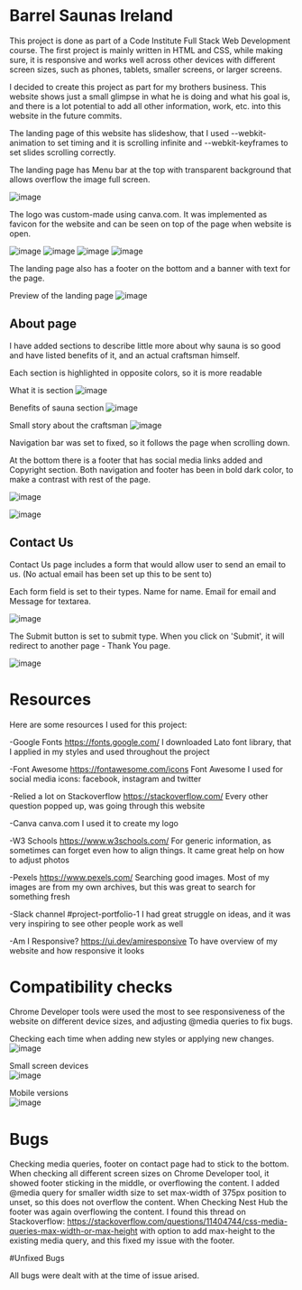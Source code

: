 # Barrel Saunas Ireland
This project is done as part of a Code Institute Full Stack Web Development course. The first project is mainly written in HTML and CSS, while making sure, it is responsive and works well across other devices with different screen sizes, such as phones, tablets, smaller screens, or larger screens. 

I decided to create this project as part for my brothers business. This website shows just a small glimpse in what he is doing and what his goal is, and there is a lot potential to add all other information, work, etc. into this website in the future commits. 

The landing page of this website has slideshow, that I used --webkit-animation to set timing and it is scrolling infinite and --webkit-keyframes to set slides scrolling correctly.

The landing page has Menu bar at the top with transparent background that allows overflow the image full screen. 

![image](https://user-images.githubusercontent.com/25457379/216511092-40446dd1-6b6b-4faf-b49d-466162125b85.png)

The logo was custom-made using canva.com. It was implemented as favicon for the website and can be seen on top of the page when website is open.

![image](https://user-images.githubusercontent.com/25457379/216511473-69a18f5b-32a3-4717-8bf8-c6b545d4e082.png)
![image](https://user-images.githubusercontent.com/25457379/216520631-b0bace51-2b99-4fa1-869d-7b17651a0060.png)
![image](https://user-images.githubusercontent.com/25457379/216520531-ed382667-7f89-4fc9-96c0-d8931acc7dc8.png)
![image](https://user-images.githubusercontent.com/25457379/216520300-71b3526e-9b8e-45c0-9f9e-02e1be35d83a.png)


The landing page also has a footer on the bottom and a banner with text for the page.

Preview of the landing page
![image](https://user-images.githubusercontent.com/25457379/216521116-f7b8ec41-f8be-404a-9bfa-07efc75cd168.png)

## About page

I have added sections to describe little more about why sauna is so good and have listed benefits of it, and an actual craftsman himself. 

Each section is highlighted in opposite colors, so it is more readable

What it is section
![image](https://user-images.githubusercontent.com/25457379/216518249-f2df4332-c0b0-4d29-868e-04fb15a903b3.png)

Benefits of sauna section
![image](https://user-images.githubusercontent.com/25457379/216518648-269a0f43-ef95-4402-8369-6f12524f256b.png)

Small story about the craftsman
![image](https://user-images.githubusercontent.com/25457379/216518765-3bb2668a-5253-43b9-bbd4-009d25159f86.png)

Navigation bar was set to fixed, so it follows the page when scrolling down.

At the bottom there is a footer that has social media links added and Copyright section.
Both navigation and footer has been in bold dark color,  to make a contrast with rest of the page.

![image](https://user-images.githubusercontent.com/25457379/216519294-48afd910-5637-4a3a-8a58-669af82f87ca.png)

![image](https://user-images.githubusercontent.com/25457379/216519184-bafef3ce-cbdd-44d8-8cdb-e059a9ffa4b3.png)

## Contact Us

Contact Us page includes a form that would allow user to send an email to us. (No actual email has been set up this to be sent to)

Each form field is set to their types. Name for name. Email for email and Message for textarea.

![image](https://user-images.githubusercontent.com/25457379/216519857-c07051b0-4551-4b95-ae6f-1a98e18c1ab1.png)

The Submit button is set to submit type. When you click on 'Submit', it will redirect to another page - Thank You page. 

![image](https://user-images.githubusercontent.com/25457379/216520151-1486ede2-11e1-48e0-8b5c-c94c270a45cf.png)

# Resources

Here are some resources I used for this project:

-Google Fonts https://fonts.google.com/ 
I downloaded Lato font library, that I applied in my styles and used throughout the project

-Font Awesome https://fontawesome.com/icons
Font Awesome I used for social media icons: facebook, instagram and twitter

-Relied a lot on Stackoverflow https://stackoverflow.com/
Every other question popped up, was going through this website

-Canva canva.com
I used it to create my logo

-W3 Schools https://www.w3schools.com/
For generic information, as sometimes can forget even how to align things. It came great help on how to adjust photos

-Pexels https://www.pexels.com/
Searching good images. Most of my images are from my own archives, but this was great to search for something fresh

-Slack channel #project-portfolio-1
I had great struggle on ideas, and it was very inspiring to see other people work as well

-Am I Responsive? https://ui.dev/amiresponsive
To have overview of my website and how responsive it looks

# Compatibility checks

Chrome Developer tools were used the most to see responsiveness of the website on different device sizes, and adjusting @media queries to fix bugs.

Checking each time when adding new styles or applying new changes.
![image](https://user-images.githubusercontent.com/25457379/216524422-dd3264ba-4da5-4a5c-a8e7-29658ac1cf0d.png)

Small screen devices <br>
![image](https://user-images.githubusercontent.com/25457379/216524522-bec2853e-dab4-4e18-9ea8-b1f96d5c32ff.png)

Mobile versions <br>
![image](https://user-images.githubusercontent.com/25457379/216524893-fb08a150-146d-43d6-8244-d6063ed6f401.png)

# Bugs

Checking media queries, footer on contact page had to stick to the bottom. When checking all 
different screen sizes on Chrome Developer tool, it showed footer sticking in the middle, or overflowing
the content. I added @media query for smaller width size to set max-width of 375px position to unset, so this
does not overflow the content. When Checking Nest Hub the footer was again overflowing the content. 
I found this thread on Stackoverflow: https://stackoverflow.com/questions/11404744/css-media-queries-max-width-or-max-height
with option to add max-height to the existing media query, and this fixed my issue with the footer. 

#Unfixed Bugs

All bugs were dealt with at the time of issue arised.
